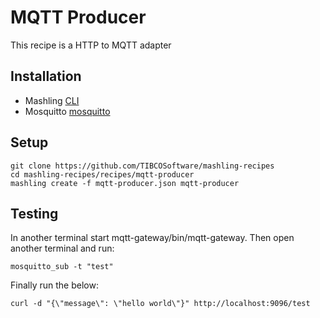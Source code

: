 # MQTT Producer
This recipe is a HTTP to MQTT adapter

## Installation
* Mashling [CLI](https://github.com/TIBCOSoftware/mashling)
* Mosquitto [mosquitto](https://mosquitto.org/download/)

## Setup
```
git clone https://github.com/TIBCOSoftware/mashling-recipes
cd mashling-recipes/recipes/mqtt-producer
mashling create -f mqtt-producer.json mqtt-producer
```

## Testing
In another terminal start mqtt-gateway/bin/mqtt-gateway.
Then open another terminal and run:

```
mosquitto_sub -t "test"
```

Finally run the below:

```
curl -d "{\"message\": \"hello world\"}" http://localhost:9096/test
```
